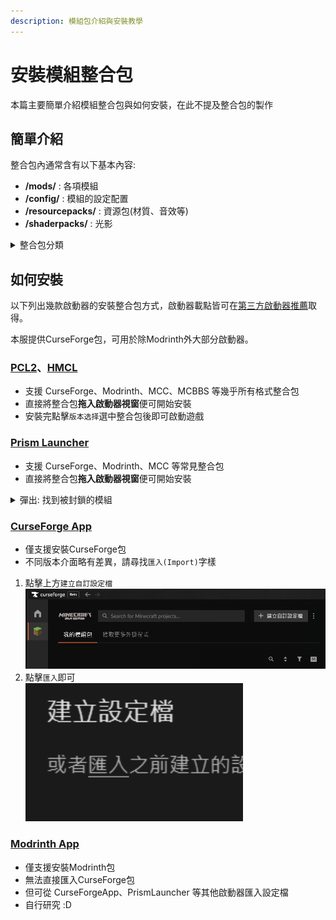 ```yaml
---
description: 模組包介紹與安裝教學
---
```


# 安裝模組整合包

本篇主要簡單介紹模組整合包與如何安裝，在此不提及整合包的製作

## 簡單介紹
整合包內通常含有以下基本內容:
* **/mods/** : 各項模組
* **/config/** : 模組的設定配置
* **/resourcepacks/** : 資源包(材質、音效等)
* **/shaderpacks/** : 光影

<details>
    <summary>整合包分類</summary>

        依照打包形式的不同，通常可分成以下幾種:
        ### (推薦)CurseForge包
        * 檔案通常最小
        * 安裝時才從平台上下載所需模組
        * 通用性最高
        * 格式為`zip`
        ### Modrinth包
        * 與CurseForge包相同，安裝時才下載模組
        * 檔案同樣也很小
        * 格式通常為`mrpack`，也會有`zip`
        ### 個別啟動器匯出
        * 包含完整模組內容，檔案較大
        * 通用性較低
        * 內部有時會附有啟動器便於遊玩
        ### 手動精簡包
        * 內部只包含`mod`、`config`等資料夾
        * 需自行拉入遊戲資料夾
        ### 無腦全包
        * 將整個遊戲資料夾連帶核心全部壓縮在一起
        * 檔案大小突破天際
        * 正面對決版權相關問題
</details>

## 如何安裝
以下列出幾款啟動器的安裝整合包方式，啟動器載點皆可在[第三方啟動器推薦](/docs/other/launcher)取得。

本服提供CurseForge包，可用於除Modrinth外大部分啟動器。

### [PCL2](/docs/other/launcher#pcl2)、[HMCL](/docs/other/launcher#hmcl)
* 支援 CurseForge、Modrinth、MCC、MCBBS 等幾乎所有格式整合包
* 直接將整合包**拖入啟動器視窗**便可開始安裝
* 安裝完點擊`版本选择`選中整合包後即可啟動遊戲

### [Prism Launcher](/docs/other/launcher#prism-launcher)
* 支援 CurseForge、Modrinth、MCC 等常見整合包
* 直接將整合包**拖入啟動器視窗**便可開始安裝
<details>
    <summary>彈出: 找到被封鎖的模組</summary>

        * 請勿直接點擊OK (點惹就關掉重來一遍)\
            ![alt text](image.png)
        * 請依提示點擊`開啟下載網頁`下載缺少檔案\
            ![alt text](image-1.png)
        * 顯示找到所有模組後即可按下OK繼續\
            ![alt text](image-2.png)
</details>

### [CurseForge App](/docs/other/launcher#curseforge-app)
* 僅支援安裝CurseForge包
* 不同版本介面略有差異，請尋找`匯入(Import)`字樣
1. 點擊上方`建立自訂設定檔`\
    ![alt text](image-3.png)
2. 點擊`匯入`即可\
    ![alt text](image-5.png)


### [Modrinth App](/docs/other/launcher#modrinth-app)
* 僅支援安裝Modrinth包
* 無法直接匯入CurseForge包
* 但可從 CurseForgeApp、PrismLauncher 等其他啟動器匯入設定檔
* 自行研究 :D